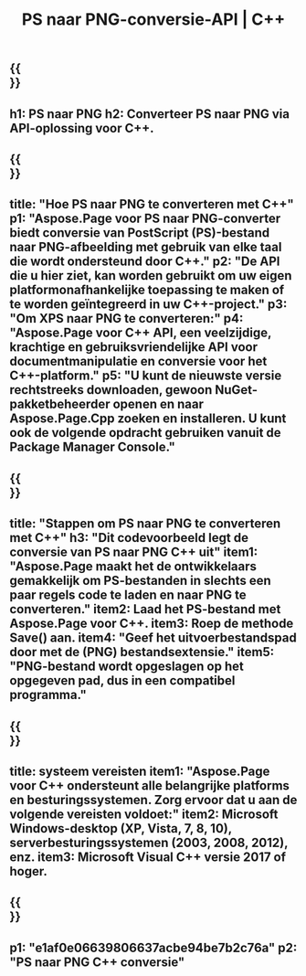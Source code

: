﻿---
translation: true
template: /_templates/_conversion-child-cpp.md
title: PS naar PNG-conversie-API | C++
url: /cpp/conversion/ps-to-png/
description: PS naar PNG-conversie geleverd door Aspose.Page voor C++ API-oplossing. Werkt in C++ Runtime Environment voor Windows 32 bit, Windows 64 bit en Linux 64 bit.
informat: PS
outformat: PNG
otherformats: XPS EPS
---

{{<section banner>}}
---
h1: PS naar PNG
h2: Converteer PS naar PNG via API-oplossing voor C++.
---

{{<section overview>}}
---
title: "Hoe PS naar PNG te converteren met C++"
p1: "Aspose.Page voor PS naar PNG-converter biedt conversie van PostScript (PS)-bestand naar PNG-afbeelding met gebruik van elke taal die wordt ondersteund door C++."
p2: "De API die u hier ziet, kan worden gebruikt om uw eigen platformonafhankelijke toepassing te maken of te worden geïntegreerd in uw C++-project."
p3: "Om XPS naar PNG te converteren:"
p4: "Aspose.Page voor C++ API, een veelzijdige, krachtige en gebruiksvriendelijke API voor documentmanipulatie en conversie voor het C++-platform."
p5: "U kunt de nieuwste versie rechtstreeks downloaden, gewoon NuGet-pakketbeheerder openen en naar Aspose.Page.Cpp zoeken en installeren. U kunt ook de volgende opdracht gebruiken vanuit de Package Manager Console."
---

{{<section feature1>}}
---
title: "Stappen om PS naar PNG te converteren met C++"
h3: "Dit codevoorbeeld legt de conversie van PS naar PNG C++ uit"
item1: "Aspose.Page maakt het de ontwikkelaars gemakkelijk om PS-bestanden in slechts een paar regels code te laden en naar PNG te converteren."
item2: Laad het PS-bestand met Aspose.Page voor C++.
item3: Roep de methode Save() aan.
item4: "Geef het uitvoerbestandspad door met de (PNG) bestandsextensie."
item5: "PNG-bestand wordt opgeslagen op het opgegeven pad, dus in een compatibel programma."
---

{{<section feature2>}}
---
title: systeem vereisten
item1: "Aspose.Page voor C++ ondersteunt alle belangrijke platforms en besturingssystemen. Zorg ervoor dat u aan de volgende vereisten voldoet:"
item2: Microsoft Windows-desktop (XP, Vista, 7, 8, 10), serverbesturingssystemen (2003, 2008, 2012), enz.
item3: Microsoft Visual C++ versie 2017 of hoger.
---

{{<section gist>}}
---
p1: "e1af0e06639806637acbe94be7b2c76a"
p2: "PS naar PNG C++ conversie"
---
